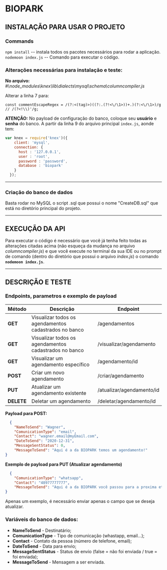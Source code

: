 # BIOPARK

## INSTALAÇÃO PARA USAR O PROJETO

### Commands

`npm install` -- instala todos os pacotes necessários para rodar a aplicação.
`nodemoon index.js` -- Comando para executar o código.

### Alterações necessárias para instalação e teste: 

**No arquivo:**  *#\node_modules\knex\lib\dialects\mysql\schema\columncompiler.js*

Alterar a linha 7 para:

`const commentEscapeRegex = /(?:<(tag)>)((?:.(?!<\/\1>))+.)(?:<\/\1>)/g // /(?<!\\)'/g;`

**ATENÇÃO:** No payload de configuração do banco, coloque seu **usuário** e **senha** do banco. A partir da linha 9 do arquivo principal `index.js`, aonde tem:
~~~javascript
var knex = require('knex')({
    client: 'mysql',
    connection: {
      host : '127.0.0.1',
      user : 'root',
      password : 'password',
      database : 'biopark'
    }
  });
  ~~~

----
### Criação do banco de dados

Basta rodar no MySQL o script .sql que possui o nome "CreateDB.sql" que está no diretório principal do projeto.


----

## EXECUÇÃO DA API

Para executar o código é necessário que você já tenha feito todas as alterações citadas acima (não esqueça da mudança no arquivo *columncompiler.js*) e que você execute no terminal da sua IDE ou no prompt de comando (dentro do diretório que possui o arquivo *index.js*) o comando **`nodemoon index.js`**.


----
## DESCRIÇÃO E TESTE


### Endpoints, parametros e exemplo de payload

| Método | Descrição                                             | Endpoint                  | 
|--------|-------------------------------------------------------|---------------------------|
| **GET**    | Visualizar todos os agendamentos cadastrados no banco | /agendamentos             |         
| **GET**    | Visualizar todos os agendamentos cadastrados no banco | /visualizar/agendamento   |         
| **GET**    | Visualizar um agendamento específico                  | /agendamento/id           |         
| **POST**   | Criar um novo agendamento                             | /criar/agendamento        |         
| **PUT**    | Atualizar um agendamento existente                    | /atualizar/agendamento/id |         
| **DELETE** | Deletar um agendamento                                | /deletar/agendamento/id   |         


**Payload para POST:**
~~~json
  {
    "NameToSend": "Wagner",
    "ComunicationType": "email",
    "Contact": "wagner.email@myEmail.com",
    "DateToSend": "2020-12-31",
    "MessageSentStatus": 0,
    "MessageToSend": "Aqui é a da BIOPARK temos um agendamento!"
}
~~~

**Exemplo de payload para PUT (Atualizar agendamento)**
~~~json
  {
    "ComunicationType": "whatsapp",
    "Contact": "48977777777",
    "MessageToSend": "Aqui é a da BIOPARK você passou para a proxima etapa!"
}
~~~
Apenas um exemplo, é necessário enviar apenas o campo que se deseja atualizar.

  ### Variáveis do banco de dados:

  * **NameToSend** - Destinatário;
  * **ComunicationType** - Tipo de comunicação (whastapp, email...);
  * **Contact** - Contato da pessoa (número de telefone, email);
  * **DateToSend** - Data para envio;
  * **MessageSentStatus** - Status de envio (false = não foi enviada / true = foi enviada);
  * **MessageToSend** - Mensagem a ser enviada.


